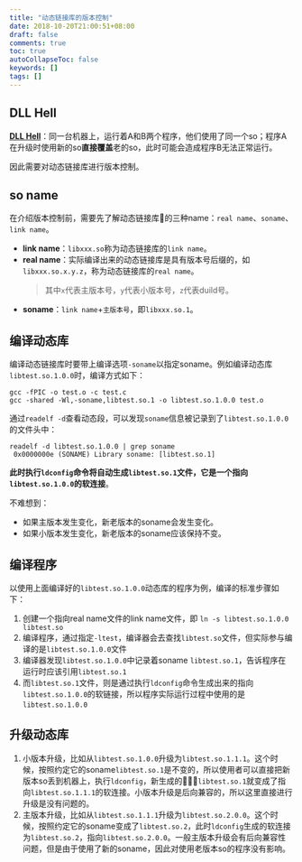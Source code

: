 ```yaml
---
title: "动态链接库的版本控制"
date: 2018-10-20T21:00:51+08:00
draft: false
comments: true
toc: true
autoCollapseToc: false
keywords: []
tags: []
---
```


## DLL Hell

**[DLL Hell](https://en.wikipedia.org/wiki/DLL_Hell)**：同一台机器上，运行着A和B两个程序，他们使用了同一个so；程序A在升级时使用新的so**直接覆盖**老的so，此时可能会造成程序B无法正常运行。

因此需要对动态链接库进行版本控制。

## so name

在介绍版本控制前，需要先了解动态链接库的三种name：`real name`、`soname`、`link name`。

* **link name**：`libxxx.so`称为动态链接库的`link name`。
* **real name**：实际编译出来的动态链接库是具有版本号后缀的，如`libxxx.so.x.y.z`，称为动态链接库的`real name`。
  >其中`x`代表主版本号，`y`代表小版本号，`z`代表duild号。
* **soname**：`link name`+`主版本号`，即`libxxx.so.1`。

## 编译动态库

编译动态链接库时要带上编译选项`-soname`以指定soname。例如编译动态库`libtest.so.1.0.0`时，编译方式如下：

```shell
gcc -fPIC -o test.o -c test.c
gcc -shared -Wl,-soname,libtest.so.1 -o libtest.so.1.0.0 test.o
```

通过`readelf -d`查看动态段，可以发现`soname`信息被记录到了`libtest.so.1.0.0`的文件头中：

```shell
readelf -d libtest.so.1.0.0 | grep soname
 0x0000000e (SONAME) Library soname: [libtest.so.1]
```

**此时执行`ldconfig`命令将自动生成`libtest.so.1`文件，它是一个指向`libtest.so.1.0.0`的软连接**。

不难想到：

* 如果主版本发生变化，新老版本的soname会发生变化。
* 如果小版本发生变化，新老版本的soname应该保持不变。

## 编译程序

以使用上面编译好的`libtest.so.1.0.0`动态库的程序为例，编译的标准步骤如下：

1. 创建一个指向real name文件的link name文件，即 `ln -s libtest.so.1.0.0 libtest.so`
2. 编译程序，通过指定`-ltest`，编译器会去查找`libtest.so`文件，但实际参与编译的是`libtest.so.1.0.0`文件
3. 编译器发现`libtest.so.1.0.0`中记录着soname `libtest.so.1`，告诉程序在运行时应该引用`libtest.so.1`
4. 而`libtest.so.1`文件，则是通过执行`ldconfig`命令生成出来的指向`libtest.so.1.0.0`的软链接，所以程序实际运行过程中使用的是`libtest.so.1.0.0`

## 升级动态库

1. 小版本升级，比如从`libtest.so.1.0.0`升级为`libtest.so.1.1.1`。这个时候，按照约定它的soname`libtest.so.1`是不变的，所以使用者可以直接把新版本so丢到机器上，执行`ldconfig`，新生成的`libtest.so.1`就变成了指向`libtest.so.1.1.1`的软连接。小版本升级是后向兼容的，所以这里直接进行升级是没有问题的。
2. 主版本升级，比如从`libtest.so.1.1.1`升级为`libtest.so.2.0.0`。这个时候，按照约定它的soname变成了`libtest.so.2`，此时`ldconfig`生成的软连接为`libtest.so.2`，指向`libtest.so.2.0.0`。一般主版本升级会有后向兼容性问题，但是由于使用了新的soname，因此对使用老版本so的程序没有影响。
